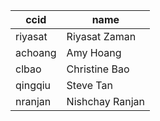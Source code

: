 |ccid|name|
|---|---|
|riyasat|Riyasat Zaman|
|achoang|Amy Hoang|
|clbao|Christine Bao|
|qingqiu|Steve Tan|
|nranjan|Nishchay Ranjan|
